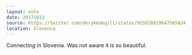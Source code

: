 ```yaml
---
layout: note
date: 20171013
source: https://twitter.com/derykmakgill/status/925028819647565824
location: Slovenia
---
```


Connecting in Slovenia. Was not aware it is so beautiful.
